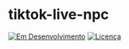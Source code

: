 # tiktok-live-npc

[![Em Desenvolvimento](https://img.shields.io/badge/Status-Em%20Desenvolvimento-yellow)](https://github.com/joaovic-tech/tiktok-live-npm)
[![Licença](https://img.shields.io/badge/Licença-GNU%20GENERAL%20PUBLIC%20LICENSE%20Version%203-blue)](./LICENSE)
